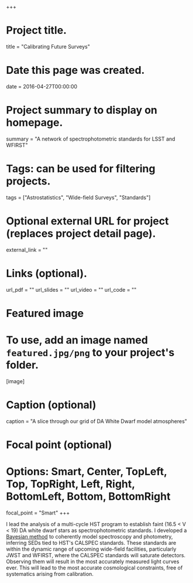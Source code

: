 +++
# Project title.
title = "Calibrating Future Surveys"

# Date this page was created.
date = 2016-04-27T00:00:00

# Project summary to display on homepage.
summary = "A network of spectrophotometric standards for LSST and WFIRST"

# Tags: can be used for filtering projects.
tags = ["Astrostatistics", "Wide-field Surveys", "Standards"]

# Optional external URL for project (replaces project detail page).
external_link = ""


# Links (optional).
url_pdf = ""
url_slides = ""
url_video = ""
url_code = ""


# Featured image
# To use, add an image named `featured.jpg/png` to your project's folder. 
[image]
  # Caption (optional)
  caption = "A slice through our grid of DA White Dwarf model atmospheres"
  
  # Focal point (optional)
  # Options: Smart, Center, TopLeft, Top, TopRight, Left, Right, BottomLeft, Bottom, BottomRight
  focal_point = "Smart"
+++

I lead the analysis of a multi-cycle HST program to establish faint (16.5 < V < 19) DA white dwarf stars as spectrophotometric standards. I developed a [Bayesian method](http://github.com/gnarayan/WDmodel/) to coherently model spectroscopy and photometry, inferring SEDs tied to HST's CALSPEC standards. These standards are within the dynamic range of upcoming wide-field facilities, particularly JWST and WFIRST, where the CALSPEC standards will saturate detectors. Observing them will result in the most accurately measured light curves ever. This will lead to the most accurate cosmological constraints, free of systematics arising from calibration.
